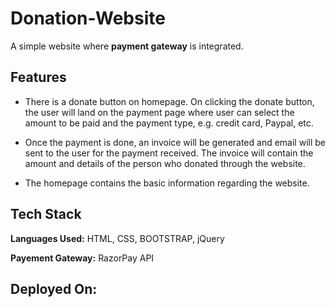 # Donation-Website

A simple website where __payment gateway__ is integrated.

## Features

- There is a donate button on homepage. On clicking the donate button, the user will land on the payment page where user can select the amount to be paid and the payment type, e.g. credit card, Paypal, etc.

- Once the payment is done, an invoice will be generated and email will be sent to the user for the payment received. The invoice will contain the amount and details of the person who donated through the website.

- The homepage contains the basic information regarding the website.


## Tech Stack

**Languages Used:** HTML, CSS, BOOTSTRAP, jQuery

**Payement Gateway:** RazorPay API

## Deployed On: 
